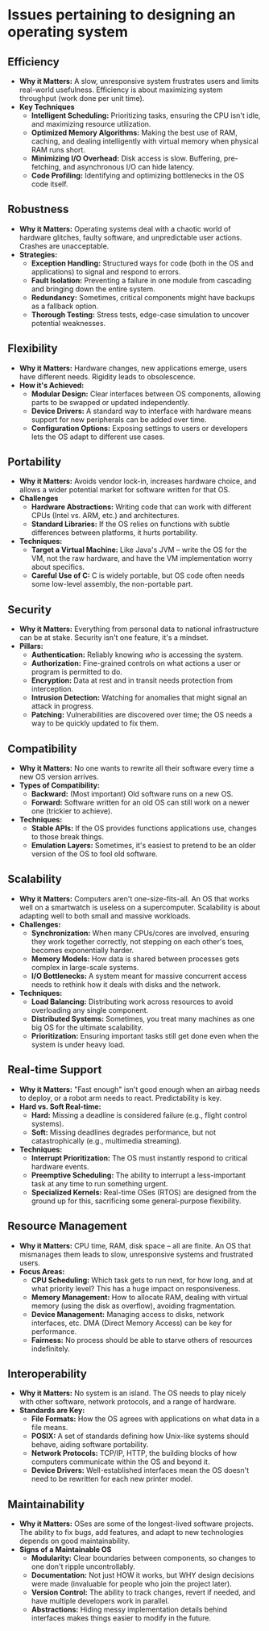 # Issues pertaining to designing an operating system

## Efficiency 

- **Why it Matters:** A slow, unresponsive system frustrates users and limits real-world usefulness. Efficiency is about maximizing system throughput (work done per unit time).
- **Key Techniques**
    - **Intelligent Scheduling:** Prioritizing tasks, ensuring the CPU isn't idle, and maximizing resource utilization.
    - **Optimized Memory Algorithms:** Making the best use of RAM, caching, and dealing intelligently with virtual memory when physical RAM runs short.
    - **Minimizing I/O Overhead:** Disk access is slow. Buffering, pre-fetching, and asynchronous I/O can hide latency.
    - **Code Profiling:** Identifying and optimizing bottlenecks in the OS code itself.

## Robustness 

- **Why it Matters:** Operating systems deal with a chaotic world of hardware glitches, faulty software, and unpredictable user actions. Crashes are unacceptable.
- **Strategies:**
    - **Exception Handling:** Structured ways for code (both in the OS and applications) to signal and respond to errors.
    - **Fault Isolation:** Preventing a failure in one module from cascading and bringing down the entire system.
    - **Redundancy:** Sometimes, critical components might have backups as a fallback option.
    - **Thorough Testing:** Stress tests, edge-case simulation to uncover potential weaknesses.

## Flexibility 

- **Why it Matters:** Hardware changes, new applications emerge, users have different needs. Rigidity leads to obsolescence.
- **How it's Achieved:**
    - **Modular Design:** Clear interfaces between OS components, allowing parts to be swapped or updated independently.
    - **Device Drivers:** A standard way to interface with hardware means support for new peripherals can be added over time.
    - **Configuration Options:** Exposing settings to users or developers lets the OS adapt to different use cases.

## Portability 

- **Why it Matters:** Avoids vendor lock-in, increases hardware choice, and allows a wider potential market for software written for that OS.
- **Challenges**
    - **Hardware Abstractions:** Writing code that can work with different CPUs (Intel vs. ARM, etc.) and architectures.
    - **Standard Libraries:** If the OS relies on functions with subtle differences between platforms, it hurts portability.
- **Techniques:**
    - **Target a Virtual Machine:** Like Java's JVM – write the OS for the VM, not the raw hardware, and have the VM implementation worry about specifics.
    - **Careful Use of C:** C is widely portable, but OS code often needs some low-level assembly, the non-portable part.

## Security 

- **Why it Matters:** Everything from personal data to national infrastructure can be at stake. Security isn't one feature, it's a mindset.
- **Pillars:**
    - **Authentication:** Reliably knowing _who_ is accessing the system.
    - **Authorization:** Fine-grained controls on what actions a user or program is permitted to do.
    - **Encryption:** Data at rest and in transit needs protection from interception.
    - **Intrusion Detection:** Watching for anomalies that might signal an attack in progress.
    - **Patching:** Vulnerabilities are discovered over time; the OS needs a way to be quickly updated to fix them.

## Compatibility 

- **Why it Matters:** No one wants to rewrite all their software every time a new OS version arrives.
- **Types of Compatibility:**
    - **Backward:** (Most important) Old software runs on a new OS.
    - **Forward:** Software written for an old OS can still work on a newer one (trickier to achieve).
- **Techniques:**
    - **Stable APIs:** If the OS provides functions applications use, changes to those break things.
    - **Emulation Layers:** Sometimes, it's easiest to pretend to be an older version of the OS to fool old software.

## Scalability

- **Why it Matters:** Computers aren't one-size-fits-all. An OS that works well on a smartwatch is useless on a supercomputer. Scalability is about adapting well to both small and massive workloads.
- **Challenges:**
    - **Synchronization:** When many CPUs/cores are involved, ensuring they work together correctly, not stepping on each other's toes, becomes exponentially harder.
    - **Memory Models:** How data is shared between processes gets complex in large-scale systems.
    - **I/O Bottlenecks:** A system meant for massive concurrent access needs to rethink how it deals with disks and the network.
- **Techniques:**
    - **Load Balancing:** Distributing work across resources to avoid overloading any single component.
    - **Distributed Systems:** Sometimes, you treat many machines as one big OS for the ultimate scalability.
    - **Prioritization:** Ensuring important tasks still get done even when the system is under heavy load.

## Real-time Support

- **Why it Matters:** "Fast enough" isn't good enough when an airbag needs to deploy, or a robot arm needs to react. Predictability is key.
- **Hard vs. Soft Real-time:**
    - **Hard:** Missing a deadline is considered failure (e.g., flight control systems).
    - **Soft:** Missing deadlines degrades performance, but not catastrophically (e.g., multimedia streaming).
- **Techniques:**
    - **Interrupt Prioritization:** The OS must instantly respond to critical hardware events.
    - **Preemptive Scheduling:** The ability to interrupt a less-important task at any time to run something urgent.
    - **Specialized Kernels:** Real-time OSes (RTOS) are designed from the ground up for this, sacrificing some general-purpose flexibility.

## Resource Management

- **Why it Matters:** CPU time, RAM, disk space – all are finite. An OS that mismanages them leads to slow, unresponsive systems and frustrated users.
- **Focus Areas:**
    - **CPU Scheduling:** Which task gets to run next, for how long, and at what priority level? This has a huge impact on responsiveness.
    - **Memory Management:** How to allocate RAM, dealing with virtual memory (using the disk as overflow), avoiding fragmentation.
    - **Device Management:** Managing access to disks, network interfaces, etc. DMA (Direct Memory Access) can be key for performance.
    - **Fairness:** No process should be able to starve others of resources indefinitely.

## Interoperability

- **Why it Matters:** No system is an island. The OS needs to play nicely with other software, network protocols, and a range of hardware.
- **Standards are Key:**
    - **File Formats:** How the OS agrees with applications on what data in a file means.
    - **POSIX:** A set of standards defining how Unix-like systems should behave, aiding software portability.
    - **Network Protocols:** TCP/IP, HTTP, the building blocks of how computers communicate within the OS and beyond it.
    - **Device Drivers:** Well-established interfaces mean the OS doesn't need to be rewritten for each new printer model.

## Maintainability

- **Why it Matters:** OSes are some of the longest-lived software projects. The ability to fix bugs, add features, and adapt to new technologies depends on good maintainability.
- **Signs of a Maintainable OS**
    - **Modularity:** Clear boundaries between components, so changes to one don't ripple uncontrollably.
    - **Documentation:** Not just HOW it works, but WHY design decisions were made (invaluable for people who join the project later).
    - **Version Control:** The ability to track changes, revert if needed, and have multiple developers work in parallel.
    - **Abstractions:** Hiding messy implementation details behind interfaces makes things easier to modify in the future.